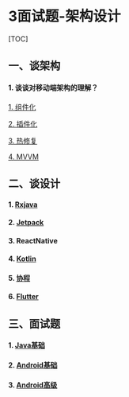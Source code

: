 # 3面试题-架构设计

[TOC]

## 一、谈架构

#### 1. 谈谈对移动端架构的理解？

[1. 组件化](../06架构与设计/1组件化.md)

[2. 插件化](../06架构与设计/2插件化.md)

[3. 热修复](../06架构与设计/3热修复.md)

[4. MVVM]()

## 二、谈设计

#### 1. [Rxjava](../06架构与设计/10Rxjava.md)

#### 2. [Jetpack](../06架构与设计/5Jetpact.md)

#### 3. ReactNative

#### 4. [Kotlin](../04Android基础/kotlin.md)

#### 5. [协程](../04Android基础/kotlin协程.md)

#### 6. [Flutter](../06架构与设计/11flutter.md)





## 三、面试题

#### 1. [Java基础](./AndroidQJava基础.md)

#### 2. [Android基础](./AndroidQ基础.md)

#### 3. [Android高级](./AndroidQ高级.md)